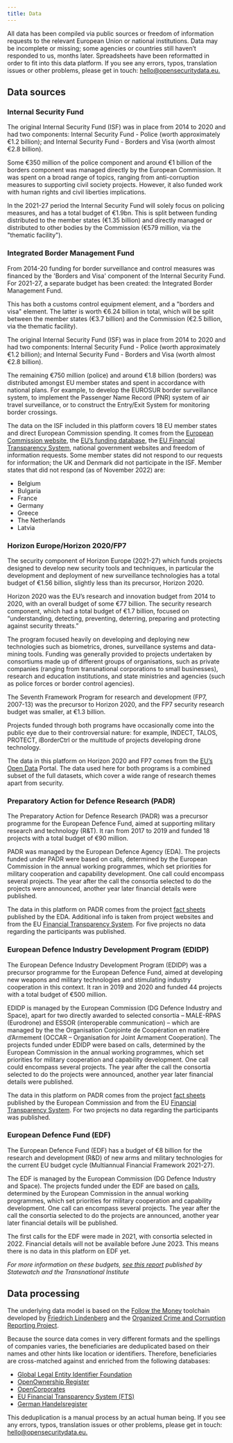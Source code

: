 ```yaml
---
title: Data
---
```


All data has been compiled via public sources or freedom of information
requests to the relevant European Union or national institutions. Data may be
incomplete or missing; some agencies or countries still haven’t responded to
us, months later. Spreadsheets have been reformatted in order to fit into this
data platform. If you see any errors, typos, translation issues or other
problems, please get in touch:
[hello@opensecuritydata.eu.](mailto:hello@opensecuritydata.eu)

## Data sources

### Internal Security Fund

The original Internal Security Fund (ISF) was in place from 2014 to 2020 and
had two components: Internal Security Fund - Police (worth approximately €1.2
billion); and Internal Security Fund - Borders and Visa (worth almost €2.8
billion).

Some €350 million of the police component and around €1 billion of the borders
component was managed directly by the European Commission. It was spent on a
broad range of topics, ranging from anti-corruption measures to supporting
civil society projects. However, it also funded work with human rights and
civil liberties implications.

In the 2021-27 period the Internal Security Fund will solely focus on policing
measures, and has a total budget of €1.9bn. This is split between funding
distributed to the member states (€1.35 billion) and directly managed or
distributed to other bodies by the Commission (€579 million, via the "thematic
facility").

### Integrated Border Management Fund

From 2014-20 funding for border surveillance and control measures was financed
by the 'Borders and Visa' component of the Internal Security Fund. For 2021-27,
a separate budget has been created: the Integrated Border Management Fund.

This has both a customs control equipment element, and a "borders and visa"
element. The latter is worth €6.24 billion in total, which will be split
between the member states (€3.7 billion) and the Commission (€2.5 billion, via
the thematic facility).

The original Internal Security Fund (ISF) was in place from 2014 to 2020 and
had two components: Internal Security Fund - Police (worth approximately €1.2
billion); and Internal Security Fund - Borders and Visa (worth almost €2.8
billion).

The remaining €750 million (police) and around €1.8 billion (borders) was
distributed amongst EU member states and spent in accordance with national
plans. For example, to develop the EUROSUR border surveillance system, to
implement the Passenger Name Record (PNR) system of air travel surveillance, or
to construct the Entry/Exit System for monitoring border crossings.

The data on the ISF included in this platform covers 18 EU member states and direct European Commission spending.
It comes from the
[European Commission website](https://ec.europa.eu/home-affairs/financing/fundings/overview_en),
the [EU’s funding database](https://ec.europa.eu/info/funding-tenders/opportunities/portal/screen/opportunities/projects-results),
the [EU Financial Transparency System](https://ec.europa.eu/budget/fts/index_en.htm),
national government websites and freedom of information requests. Some member
states did not respond to our requests for information; the UK and Denmark did
not participate in the ISF. Member states that did not respond (as of November 2022) are:

- Belgium
- Bulgaria
- France
- Germany
- Greece
- The Netherlands
- Latvia

### Horizon Europe/Horizon 2020/FP7

The security component of Horizon Europe (2021-27) which funds projects
designed to develop new security tools and techniques, in particular the
development and deployment of new surveillance technologies has a total budget
of €1.56 billion, slightly less than its precursor, Horizon 2020.

Horizon 2020 was the EU’s research and innovation budget from 2014 to 2020,
with an overall budget of some €77 billion. The security research component,
which had a total budget of €1.7 billion, focused on “understanding, detecting,
preventing, deterring, preparing and protecting against security threats.”

The program focused heavily on developing and deploying new technologies such
as biometrics, drones, surveillance systems and data-mining tools. Funding was
generally provided to projects undertaken by consortiums made up of different
groups of organisations, such as private companies (ranging from transnational
corporations to small businesses), research and education institutions, and
state ministries and agencies (such as police forces or border control
agencies).

The Seventh Framework Program for research and development (FP7, 2007-13) was
the precursor to Horizon 2020, and the FP7 security research budget was
smaller, at €1.3 billion.

Projects funded through both programs have occasionally come into the public
eye due to their controversial nature: for example, INDECT, TALOS, PROTECT,
iBorderCtrl or the multitude of projects developing drone technology.

The data in this platform on Horizon 2020 and FP7 comes from the
[EU’s Open Data](https://data.europa.eu/euodp/en/data/) Portal. The data used
here for both programs is a combined subset of the full datasets, which cover
a wide range of research themes apart from security.

### Preparatory Action for Defence Research (PADR)

The Preparatory Action for Defence Research (PADR) was a precursor programme
for the European Defence Fund, aimed at supporting military research and
technology (R&T). It ran from 2017 to 2019 and funded 18 projects with a total
budget of €90 million.

PADR was managed by the European Defence Agency (EDA). The projects funded
under PADR were based on calls, determined by the European Commission in the
annual working programmes, which set priorities for military cooperation and
capability development. One call could encompass several projects. The year
after the call the consortia selected to do the projects were announced,
another year later financial details were published.

The data in this platform on PADR comes from the project
[fact sheets](https://defence-industry-space.ec.europa.eu/eu-defence-industry/preparatory-action-defence-research-padr_en)
published by the EDA. Additional info is taken from project websites and from
the EU [Financial Transparency System](https://ec.europa.eu/budget/fts/index_en.htm).
For five projects no data regarding the participants was published.

### European Defence Industry Development Program (EDIDP)

The European Defence Industry Development Program (EDIDP) was a precursor
programme for the European Defence Fund, aimed at developing new weapons and
military technologies and stimulating industry cooperation in this context. It
ran in 2019 and 2020 and funded 44 projects with a total budget of €500
million.

EDIDP is managed by the European Commission (DG Defence Industry and Space),
apart for two directly awarded to selected consortia – MALE-RPAS (Eurodrone)
and ESSOR (interoperable communication) – which are managed by the the
Organisation Conjointe de Coopération en matière d’Armement (OCCAR –
Organisation for Joint Armament Cooperation). The projects funded under EDIDP
were based on calls, determined by the European Commission in the annual
working programmes, which set priorities for military cooperation and
capability development. One call could encompass several projects. The year
after the call the consortia selected to do the projects were announced,
another year later financial details were published.

The data in this platform on PADR comes from the project [fact
sheets](https://defence-industry-space.ec.europa.eu/eu-defence-industry/european-defence-industrial-development-programme-edidp_en)
published by the European Commission and from the EU
[Financial Transparency System](https://ec.europa.eu/budget/fts/index_en.htm).
For two projects no data regarding the participants was published.

### European Defence Fund (EDF)

The European Defence Fund (EDF) has a budget of €8 billion for the research and
development (R&D) of new arms and military technologies for the current EU
budget cycle (Multiannual Financial Framework 2021-27).

The EDF is managed by the European Commission (DG Defence Industry and Space).
The projects funded under the EDF are based on
[calls](https://ec.europa.eu/info/funding-tenders/opportunities/portal/screen/programmes/edf),
determined by the European Commission in the annual working programmes, which
set priorities for military cooperation and capability development. One call
can encompass several projects. The year after the call the consortia selected
to do the projects are announced, another year later financial details will be
published.

The first calls for the EDF were made in 2021, with consortia selected in 2022.
Financial details will not be available before June 2023. This means there is
no data in this platform on EDF yet.

_For more information on these budgets, [see this report](https://eubudgets.tni.org/)
published by Statewatch and the Transnational Institute_

## Data processing

The underlying data model is based on the [Follow the Money](https://docs.alephdata.org/developers/followthemoney)
toolchain developed by [Friedrich Lindenberg](https://pudo.org/) and the
[Organized Crime and Corruption Reporting Project](https://www.occrp.org/en).

Because the source data comes in very different formats and the spellings of
companies varies, the beneficiaries are deduplicated based on their names and
other hints like location or identifiers. Therefore, beneficiaries are
cross-matched against and enriched from the following databases:

- [Global Legal Entity Identifier Foundation](https://www.gleif.org/en)
- [OpenOwnership Register](https://www.openownership.org/en/)
- [OpenCorporates](https://opencorporates.com/)
- [EU Financial Transparency System (FTS)](https://data.europa.eu/data/datasets/fts?locale=en)
- [German Handelsregister](https://offeneregister.de/)

This deduplication is a manual process by an actual human being. If you see any
errors, typos, translation issues or other problems, please get in touch:
[hello@opensecuritydata.eu.](mailto:hello@opensecuritydata.eu)
